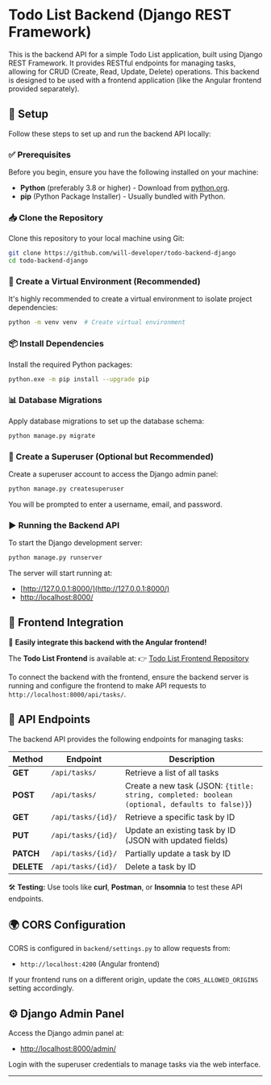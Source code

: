 # Todo List Backend (Django REST Framework)

This is the backend API for a simple Todo List application, built using Django REST Framework. It provides RESTful endpoints for managing tasks, allowing for CRUD (Create, Read, Update, Delete) operations. This backend is designed to be used with a frontend application (like the Angular frontend provided separately).

## 🚀 Setup

Follow these steps to set up and run the backend API locally:

### ✅ Prerequisites

Before you begin, ensure you have the following installed on your machine:

- **Python** (preferably 3.8 or higher) - Download from [python.org](https://www.python.org/).
- **pip** (Python Package Installer) - Usually bundled with Python.

### 📥 Clone the Repository

Clone this repository to your local machine using Git:

```bash
git clone https://github.com/will-developer/todo-backend-django
cd todo-backend-django
```

### 📌 Create a Virtual Environment (Recommended)

It's highly recommended to create a virtual environment to isolate project dependencies:

```bash
python -m venv venv  # Create virtual environment
```

### 📦 Install Dependencies

Install the required Python packages:

```bash
python.exe -m pip install --upgrade pip
```

### 📊 Database Migrations

Apply database migrations to set up the database schema:

```bash
python manage.py migrate
```

### 🔑 Create a Superuser (Optional but Recommended)

Create a superuser account to access the Django admin panel:

```bash
python manage.py createsuperuser
```

You will be prompted to enter a username, email, and password.

### ▶️ Running the Backend API

To start the Django development server:

```bash
python manage.py runserver
```

The server will start running at: 
- [http://127.0.0.1:8000/](http://127.0.0.1:8000/)
- [http://localhost:8000/](http://localhost:8000/)

## 🔗 Frontend Integration

🚀 **Easily integrate this backend with the Angular frontend!**

The **Todo List Frontend** is available at:
👉 [Todo List Frontend Repository](https://github.com/will-developer/todo-frontend)

To connect the backend with the frontend, ensure the backend server is running and configure the frontend to make API requests to `http://localhost:8000/api/tasks/`.

## 📌 API Endpoints

The backend API provides the following endpoints for managing tasks:

| Method | Endpoint | Description |
|--------|-------------------|----------------------------------|
| **GET** | `/api/tasks/` | Retrieve a list of all tasks |
| **POST** | `/api/tasks/` | Create a new task (JSON: `{title: string, completed: boolean (optional, defaults to false)}`) |
| **GET** | `/api/tasks/{id}/` | Retrieve a specific task by ID |
| **PUT** | `/api/tasks/{id}/` | Update an existing task by ID (JSON with updated fields) |
| **PATCH** | `/api/tasks/{id}/` | Partially update a task by ID |
| **DELETE** | `/api/tasks/{id}/` | Delete a task by ID |

🛠️ **Testing:** Use tools like **curl**, **Postman**, or **Insomnia** to test these API endpoints.

## 🌍 CORS Configuration

CORS is configured in `backend/settings.py` to allow requests from:
- `http://localhost:4200` (Angular frontend)

If your frontend runs on a different origin, update the `CORS_ALLOWED_ORIGINS` setting accordingly.

## ⚙️ Django Admin Panel

Access the Django admin panel at:
- [http://localhost:8000/admin/](http://localhost:8000/admin/)

Login with the superuser credentials to manage tasks via the web interface.

---
